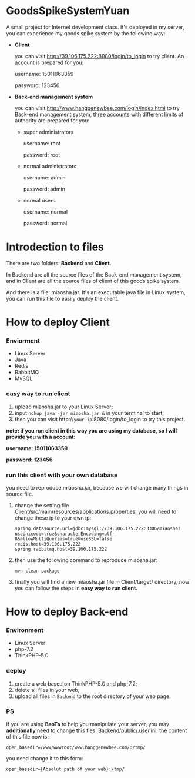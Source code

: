 # GoodsSpikeSystemYuan
A small project for Internet development class. It's deployed in my server, you can experience my goods spike system by the following way:

- **Client**

  you can visit http://39.106.175.222:8080/login/to_login to try client. An account is prepared for you: 

  username: 15011063359

  password: 123456

- **Back-end management system**

  you can visit http://www.hanggenewbee.com/login/index.html to try Back-end management system, three accounts with different limits of authority are prepared for you:

  - super administrators

    username: root

    password: root

  - normal administrators

    username: admin

    password: admin

  - normal users

    username: normal

    password: normal

# Introdection to files

There are two folders: **Backend** and **Client**.

In Backend are all the source files of the Back-end management system, and in Client are all the source files of client of this goods spike system.

And there is a file: miaosha.jar. It's an executable java file in Linux system, you can run this file to easily deploy the client.

# How to deploy Client

### Enviorment

- Linux Server
- Java
- Redis
- RabbitMQ
- MySQL

### easy way to run client

1. upload miaosha.jar to your Linux Server;
2. input `nohup java -jar miaosha.jar &` in your terminal to start;
3. then you can visit http://`your ip`:8080/login/to_login to try this project.

**note: if you run client in this way you are using my database, so I will provide you with a account:**

**username: 15011063359**

**password: 123456**

### run this client with your own database

you need to reproduce miaosha.jar, because we will change many things in source file.

1. change the setting file Client/src/main/resources/applications.properties, you will need to change these ip to your own ip:

   ```
   spring.datasource.url=jdbc:mysql://39.106.175.222:3306/miaosha?useUnicode=true&characterEncoding=utf-8&allowMultiQueries=true&useSSL=false
   redis.host=39.106.175.222
   spring.rabbitmq.host=39.106.175.222
   ```

2. then use the following command to reproduce miaosha.jar:

   ```
   mvn clean package
   ```

3. finally you will find a new miaosha.jar file in Client/target/ directory, now you can follow the steps in **easy way to run client.**

# How to deploy Back-end

### Environment

- Linux Server
- php-7.2
- ThinkPHP-5.0

### deploy

1. create a web based on ThinkPHP-5.0 and php-7.2;
2. delete all files in your web;
3. upload all files in `Backend` to the root directory of your web page.

### PS

If you are using **BaoTa** to help you manipulate your server, you may **additionally** need to change this fies: Backend/public/.user.ini, the content of this file now is:

```
open_basedir=/www/wwwroot/www.hanggenewbee.com/:/tmp/
```

you need change it to this form:

```
open_basedir={Absolut path of your web}:/tmp/
```

